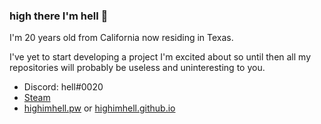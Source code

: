 ### high there I'm hell 👋

I'm 20 years old from California now residing in Texas.  
  
I've yet to start developing a project I'm excited about so until then all my  
repositories will probably be useless and uninteresting to you.  

- Discord: hell#0020
- [Steam](https://www.steamcommunity.com/id/highimhell)
- [highimhell.pw](https://www.highimhell.pw) or [highimhell.github.io](https://highimhell.github.io)

<!--
**highimhell/highimhell** is a ✨ _special_ ✨ repository because its `README.md` (this file) appears on your GitHub profile.

Here are some ideas to get you started:

- 🔭 I’m currently working on ...
- 🌱 I’m currently learning ...
- 👯 I’m looking to collaborate on ...
- 🤔 I’m looking for help with ...
- 💬 Ask me about ...
- 📫 How to reach me: ...
- 😄 Pronouns: ...
- ⚡ Fun fact: ...
-->
